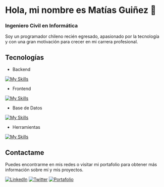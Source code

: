 # Hola, mi nombre es Matías Guiñez 👋
### Ingeniero Civil en Informática

Soy un programador chileno recién egresado, apasionado por la tecnología y con una gran motivación para crecer en mi carrera profesional.

## Tecnologías

- Backend
  
[![My Skills](https://skillicons.dev/icons?i=java,py,spring,django,fastapi&perline=3)](https://skillicons.dev)

- Frontend
  
[![My Skills](https://skillicons.dev/icons?i=css,html,js,typescript,react,angular&perline=3)](https://skillicons.dev)

- Base de Datos
  
[![My Skills](https://skillicons.dev/icons?i=mysql,postgres,firebase&perline=3)](https://skillicons.dev)

- Herramientas
  
[![My Skills](https://skillicons.dev/icons?i=docker,git,postman,vscode,gcp&perline=3)](https://skillicons.dev)


## Contactame

Puedes encontrarme en mis redes o visitar mi portafolio para obtener más información sobre mí y mis proyectos.

[![LinkedIn](https://img.shields.io/badge/LinkedIn-Mat%C3%ADas%20Gui%C3%B1ez-0077B5?style=for-the-badge&logo=linkedin&logoColor=white&labelColor=101010)](https://www.linkedin.com/in/mat%C3%ADas-alexander-gui%C3%B1ez-monsalve)  [![Twitter](https://img.shields.io/badge/Twitter-@MonsalveGuinez-1DA1F2?style=for-the-badge&logo=twitter&logoColor=white&labelColor=101010)](https://twitter.com/MonsalveGuinez) [![Portafolio](https://img.shields.io/badge/Web-Portafolio-14a1f0?style=for-the-badge&logoColor=white&labelColor=101010)](https://gm-dev.netlify.app/)
